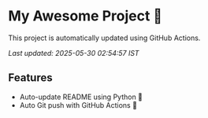 # My Awesome Project 🚀

This project is automatically updated using GitHub Actions.

_Last updated: 2025-05-30 02:54:57 IST_

## Features
- Auto-update README using Python 🐍
- Auto Git push with GitHub Actions 🤖
